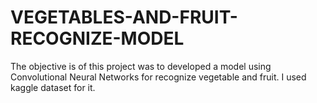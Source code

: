 # VEGETABLES-AND-FRUIT-RECOGNIZE-MODEL
The objective is of this project was to developed a model using Convolutional Neural Networks for recognize vegetable and fruit. I used kaggle dataset for it.
